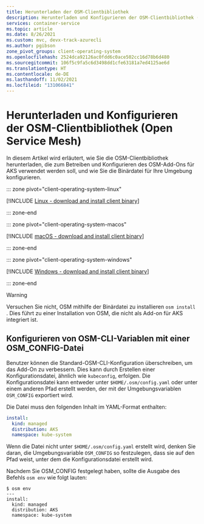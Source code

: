 ```yaml
---
title: Herunterladen der OSM-Clientbibliothek
description: Herunterladen und Konfigurieren der OSM-Clientbibliothek (Open Service Mesh)
services: container-service
ms.topic: article
ms.date: 8/26/2021
ms.custom: mvc, devx-track-azurecli
ms.author: pgibson
zone_pivot_groups: client-operating-system
ms.openlocfilehash: 2524dca92126ac0fdd6c0ace502cc16d78b6d480
ms.sourcegitcommit: 106f5c9fa5c6d3498dd1cfe63181a7ed4125ae6d
ms.translationtype: HT
ms.contentlocale: de-DE
ms.lasthandoff: 11/02/2021
ms.locfileid: "131066841"
---
```

# <a name="download-and-configure-the-open-service-mesh-osm-client-library"></a>Herunterladen und Konfigurieren der OSM-Clientbibliothek (Open Service Mesh)

In diesem Artikel wird erläutert, wie Sie die OSM-Clientbibliothek herunterladen, die zum Betreiben und Konfigurieren des OSM-Add-Ons für AKS verwendet werden soll, und wie Sie die Binärdatei für Ihre Umgebung konfigurieren.

::: zone pivot="client-operating-system-linux"

[!INCLUDE [Linux - download and install client binary](includes/servicemesh/osm/open-service-mesh-binary-install-linux.md)]

::: zone-end

::: zone pivot="client-operating-system-macos"

[!INCLUDE [macOS - download and install client binary](includes/servicemesh/osm/open-service-mesh-binary-install-macos.md)]

::: zone-end

::: zone pivot="client-operating-system-windows"

[!INCLUDE [Windows - download and install client binary](includes/servicemesh/osm/open-service-mesh-binary-install-windows.md)]

::: zone-end

> [!WARNING]
> Versuchen Sie nicht, OSM mithilfe der Binärdatei zu installieren `osm install` . Dies führt zu einer Installation von OSM, die nicht als Add-on für AKS integriert ist.

## <a name="configure-osm-cli-variables-with-an-osm_config-file"></a>Konfigurieren von OSM-CLI-Variablen mit einer OSM_CONFIG-Datei

Benutzer können die Standard-OSM-CLI-Konfiguration überschreiben, um das Add-On zu verbessern. Dies kann durch Erstellen einer Konfigurationsdatei, ähnlich wie `kubeconfig`, erfolgen. Die Konfigurationsdatei kann entweder unter `$HOME/.osm/config.yaml` oder unter einem anderen Pfad erstellt werden, der mit der Umgebungsvariablen `OSM_CONFIG` exportiert wird.

Die Datei muss den folgenden Inhalt im YAML-Format enthalten:

```yaml
install:
  kind: managed
  distribution: AKS
  namespace: kube-system
```

Wenn die Datei nicht unter `$HOME/.osm/config.yaml` erstellt wird, denken Sie daran, die Umgebungsvariable `OSM_CONFIG` so festzulegen, dass sie auf den Pfad weist, unter dem die Konfigurationsdatei erstellt wird.

Nachdem Sie OSM_CONFIG festgelegt haben, sollte die Ausgabe des Befehls `osm env` wie folgt lauten:

```console
$ osm env
---
install:
  kind: managed
  distribution: AKS
  namespace: kube-system
```
